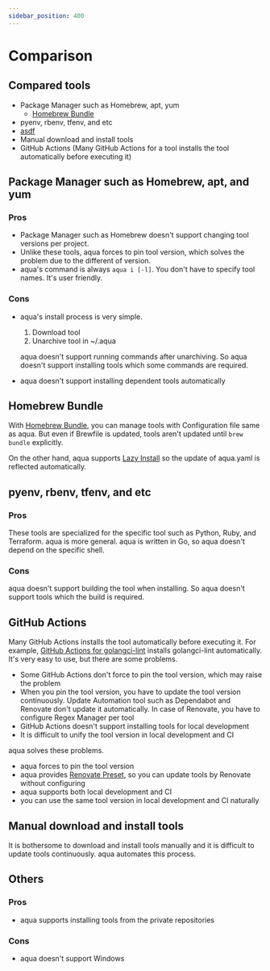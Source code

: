 ```yaml
---
sidebar_position: 400
---
```


# Comparison

## Compared tools

* Package Manager such as Homebrew, apt, yum
  * [Homebrew Bundle](https://github.com/Homebrew/homebrew-bundle)
* pyenv, rbenv, tfenv, and etc
* [asdf](https://asdf-vm.com/)
* Manual download and install tools
* GitHub Actions (Many GitHub Actions for a tool installs the tool automatically before executing it)

## Package Manager such as Homebrew, apt, and yum

### Pros

* Package Manager such as Homebrew doesn't support changing tool versions per project.
* Unlike these tools, aqua forces to pin tool version, which solves the problem due to the different of version.
* aqua's command is always `aqua i [-l]`. You don't have to specify tool names. It's user friendly.

### Cons

* aqua's install process is very simple.

    1. Download tool
    1. Unarchive tool in ~/.aqua

  aqua doesn't support running commands after unarchiving.
  So aqua doesn't support installing tools which some commands are required.
* aqua doesn't support installing dependent tools automatically

## Homebrew Bundle

With [Homebrew Bundle](https://github.com/Homebrew/homebrew-bundle), you can manage tools with Configuration file same as aqua.
But even if Brewfile is updated, tools aren't updated until `brew bundle` explicitly.

On the other hand, aqua supports [Lazy Install](tutorial-basics/lazy-install) so the update of aqua.yaml is reflected automatically.

## pyenv, rbenv, tfenv, and etc

### Pros

These tools are specialized for the specific tool such as Python, Ruby, and Terraform.
aqua is more general.
aqua is written in Go, so aqua doesn't depend on the specific shell.

### Cons

aqua doesn't support building the tool when installing. So aqua doesn't support tools which the build is required.

## GitHub Actions

Many GitHub Actions installs the tool automatically before executing it.
For example, [GitHub Actions for golangci-lint](https://golangci-lint.run/usage/install#github-actions) installs golangci-lint automatically.
It's very easy to use, but there are some problems.

* Some GitHub Actions don't force to pin the tool version, which may raise the problem
* When you pin the tool version, you have to update the tool version continuously.
  Update Automation tool such as Dependabot and Renovate don't update it automatically.
  In case of Renovate, you have to configure Regex Manager per tool
* GitHub Actions doesn't support installing tools for local development
* It is difficult to unify the tool version in local development and CI

aqua solves these problems.

* aqua forces to pin the tool version
* aqua provides [Renovate Preset](https://github.com/aquaproj/aqua-renovate-config), so you can update tools by Renovate without configuring
* aqua supports both local development and CI
* you can use the same tool version in local development and CI naturally

## Manual download and install tools

It is bothersome to download and install tools manually and it is difficult to update tools continuously.
aqua automates this process.

## Others

### Pros

* aqua supports installing tools from the private repositories

### Cons

* aqua doesn't support Windows
